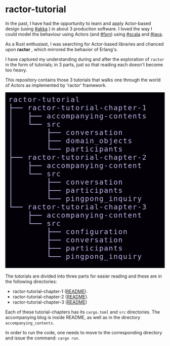 # ractor-tutorial

In the past, I have had the opportunity to learn and apply Actor-based design (using [#akka](https://www.linkedin.com/feed/hashtag/?keywords=akka&highlightedUpdateUrns=urn%3Ali%3Aactivity%3A7092388425978277888) ) in about 3 production software. I loved the way I could model the behaviour using Actors (and [#fsm](https://www.linkedin.com/feed/hashtag/?keywords=fsm&highlightedUpdateUrns=urn%3Ali%3Aactivity%3A7092388425978277888)) using [#scala](https://www.linkedin.com/feed/hashtag/?keywords=scala&highlightedUpdateUrns=urn%3Ali%3Aactivity%3A7092388425978277888) and [#java](https://www.linkedin.com/feed/hashtag/?keywords=java&highlightedUpdateUrns=urn%3Ali%3Aactivity%3A7092388425978277888).  

As a Rust enthusiast, I was searching for Actor-based libraries and 
chanced upon **ractor** , which mirrored the behavior of Erlang's. 

I have captured my understanding during and after the exploration of 
`ractor` in the form of tutorials; in 3 parts, just so that reading each doesn't become
 too heavy.

This repository contains those 3 tutorials that walks one through the world 
of Actors as implemented by 'ractor' framework.

![Alt text](./project-structure.png "Repo structure at a glance")

The tutorials are divided into three parts for easier reading and these are in the following directories:

* ractor-tutorial-chapter-1 ([README](./README.chapter-1.md)).
* ractor-tutorial-chapter-2 ([README](./README.chapter-2.md)).
* ractor-tutorial-chapter-3 ([README](./README.chapter-3.md))

Each of these tutorial-chapters has its `cargo.toml` and `src` directories. The accompanying blog is inside README, as well as in the directory `accompanying_contents`.

In order to run the code, one needs to move to the corresponding directory and issue the command: `cargo run`.

